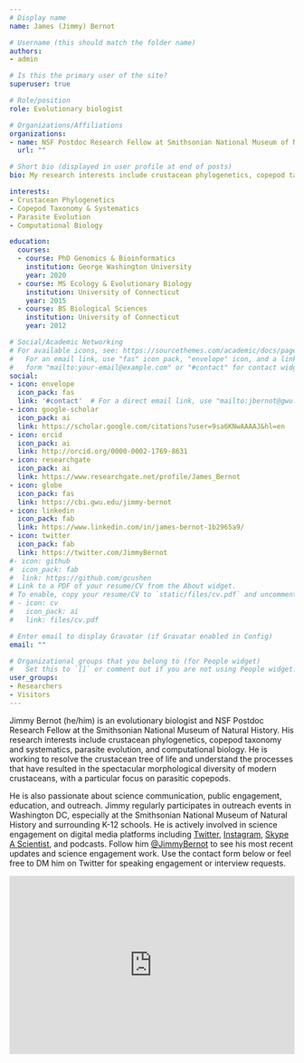 ```yaml
---
# Display name
name: James (Jimmy) Bernot

# Username (this should match the folder name)
authors:
- admin

# Is this the primary user of the site?
superuser: true

# Role/position
role: Evolutionary biologist

# Organizations/Affiliations
organizations:
- name: NSF Postdoc Research Fellow at Smithsonian National Museum of Natural History
  url: ""

# Short bio (displayed in user profile at end of posts)
bio: My research interests include crustacean phylogenetics, copepod taxonomy and systematics, parasite evolution, and computational biology.

interests:
- Crustacean Phylogenetics
- Copepod Taxonomy & Systematics
- Parasite Evolution
- Computational Biology

education:
  courses:
  - course: PhD Genomics & Bioinformatics
    institution: George Washington University
    year: 2020
  - course: MS Ecology & Evolutionary Biology
    institution: University of Connecticut
    year: 2015
  - course: BS Biological Sciences
    institution: University of Connecticut
    year: 2012

# Social/Academic Networking
# For available icons, see: https://sourcethemes.com/academic/docs/page-builder/#icons
#   For an email link, use "fas" icon pack, "envelope" icon, and a link in the
#   form "mailto:your-email@example.com" or "#contact" for contact widget.
social:
- icon: envelope
  icon_pack: fas
  link: '#contact'  # For a direct email link, use "mailto:jbernot@gwu.edu".
- icon: google-scholar
  icon_pack: ai
  link: https://scholar.google.com/citations?user=9sa6KNwAAAAJ&hl=en
- icon: orcid
  icon_pack: ai
  link: http://orcid.org/0000-0002-1769-8631
- icon: researchgate
  icon_pack: ai
  link: https://www.researchgate.net/profile/James_Bernot
- icon: globe
  icon_pack: fas
  link: https://cbi.gwu.edu/jimmy-bernot  
- icon: linkedin
  icon_pack: fab
  link: https://www.linkedin.com/in/james-bernot-1b2965a9/
- icon: twitter
  icon_pack: fab
  link: https://twitter.com/JimmyBernot
#- icon: github
#  icon_pack: fab
#  link: https://github.com/gcushen
# Link to a PDF of your resume/CV from the About widget.
# To enable, copy your resume/CV to `static/files/cv.pdf` and uncomment the lines below.
# - icon: cv
#   icon_pack: ai
#   link: files/cv.pdf

# Enter email to display Gravatar (if Gravatar enabled in Config)
email: ""

# Organizational groups that you belong to (for People widget)
#   Set this to `[]` or comment out if you are not using People widget.
user_groups:
- Researchers
- Visitors
---
```


Jimmy Bernot (he/him) is an evolutionary biologist and NSF Postdoc Research Fellow at the Smithsonian National Museum of Natural History. His research interests include crustacean phylogenetics, copepod taxonomy and systematics, parasite evolution, and computational biology. He is working to resolve the crustacean tree of life and understand the processes that have resulted in the spectacular morphological diversity of modern crustaceans, with a particular focus on parasitic copepods.

He is also passionate about science communication, public engagement, education, and outreach. Jimmy regularly participates in outreach events in Washington DC, especially at the Smithsonian National Museum of Natural History and surrounding K-12 schools. He is actively involved in science engagement on digital media platforms including [Twitter](https://twitter.com/JimmyBernot), [Instagram](https://www.instagram.com/jimmybernot/), [Skype A Scientist](https://www.skypeascientist.com), and podcasts. Follow him [@JimmyBernot](https://twitter.com/JimmyBernot) to see his most recent updates and science engagement work. Use the contact form below or feel free to DM him on Twitter for speaking engagement or interview requests.

<iframe width="100%" height="315" src="https://www.youtube.com/embed/wcx3__ClR18" title="YouTube video player" frameborder="0" allow="accelerometer; autoplay; clipboard-write; encrypted-media; gyroscope; picture-in-picture" allowfullscreen></iframe>

